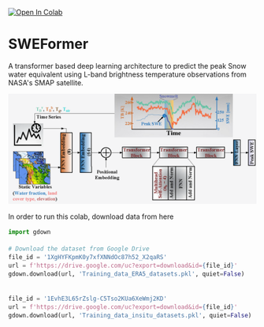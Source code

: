 [![Open In Colab](https://colab.research.google.com/assets/colab-badge.svg)](https://colab.research.google.com/github/Divak14/SWEFormer/blob/main/Main.ipynb)

# SWEFormer
A transformer based deep learning architecture to predict the peak Snow water equivalent using L-band brightness temperature observations from NASA's SMAP satellite. 

<img src="Figures/SWEFormer.png"  width="800" />

In order to run this colab, download data from here

```python
import gdown

# Download the dataset from Google Drive
file_id = '1XgHYFKpmK0y7xfXNNdOc87h52_X2qaRS'
url = f'https://drive.google.com/uc?export=download&id={file_id}'
gdown.download(url, 'Training_data_ERA5_datasets.pkl', quiet=False)


file_id = '1EvhE3L65rZslg-C5Tso2KUa6XeWmj2KD'
url = f'https://drive.google.com/uc?export=download&id={file_id}'
gdown.download(url, 'Training_data_insitu_datasets.pkl', quiet=False)
